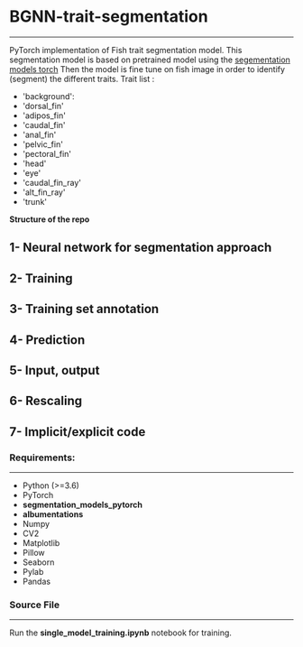 # BGNN-trait-segmentation
--------------------------

PyTorch implementation of Fish trait segmentation model.
This segmentation model is based on pretrained model using the [segementation models torch](https://github.com/qubvel/segmentation_models.pytorch)
Then the model is fine tune on fish image in order to identify (segment) the different traits.
Trait list : 
+ 'background': 
+ 'dorsal_fin'
+ 'adipos_fin'
+ 'caudal_fin'
+ 'anal_fin'
+ 'pelvic_fin'
+ 'pectoral_fin'
+ 'head'
+ 'eye'
+ 'caudal_fin_ray'
+ 'alt_fin_ray'
+ 'trunk'

**Structure of the repo**

## 1- Neural network for segmentation approach

## 2- Training

## 3- Training set annotation

## 4- Prediction

## 5- Input, output

## 6- Rescaling

## 7- Implicit/explicit code


### Requirements:
------------------
- Python (>=3.6)
- PyTorch
- **segmentation_models_pytorch**
- **albumentations**
- Numpy
- CV2
- Matplotlib
- Pillow
- Seaborn
- Pylab
- Pandas

### Source File
----------------
Run the **single_model_training.ipynb** notebook for training.

